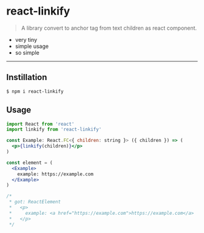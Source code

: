 # react-linkify

> A library convert to anchor tag from text children as react component.

- very tiny
- simple usage
- so simple

- - -

## Instillation

```
$ npm i react-linkify
```

## Usage

```jsx
import React from 'react'
import linkify from 'react-linkify'

const Example: React.FC<{ children: string }> ({ children }) => (
  <p>{linkify(children)}</p>
)

const element = (
  <Example>
    example: https://example.com
  </Example>
)

/*
 * got: ReactElement
 *   <p>
 *     example: <a href="https://example.com">https://example.com</a>
 *   </p>
 */
```
